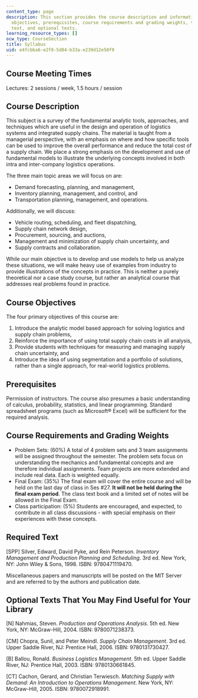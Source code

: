 ```yaml
---
content_type: page
description: This section provides the course description and information on course
  objectives, prerequisites, course requirements and grading weights, the required
  text, and optional texts.
learning_resource_types: []
ocw_type: CourseSection
title: Syllabus
uid: e4fcbba6-e2f8-5d04-b33a-e239d12e50f9
---
```


Course Meeting Times
--------------------

Lectures: 2 sessions / week, 1.5 hours / session

Course Description
------------------

This subject is a survey of the fundamental analytic tools, approaches, and techniques which are useful in the design and operation of logistics systems and integrated supply chains. The material is taught from a managerial perspective, with an emphasis on where and how specific tools can be used to improve the overall performance and reduce the total cost of a supply chain. We place a strong emphasis on the development and use of fundamental models to illustrate the underlying concepts involved in both intra and inter-company logistics operations.

The three main topic areas we will focus on are:

*   Demand forecasting, planning, and management,
*   Inventory planning, management, and control, and
*   Transportation planning, management, and operations.

Additionally, we will discuss:

*   Vehicle routing, scheduling, and fleet dispatching,
*   Supply chain network design,
*   Procurement, sourcing, and auctions,
*   Management and minimization of supply chain uncertainty, and
*   Supply contracts and collaboration.

While our main objective is to develop and use models to help us analyze these situations, we will make heavy use of examples from industry to provide illustrations of the concepts in practice. This is neither a purely theoretical nor a case study course, but rather an analytical course that addresses real problems found in practice.

Course Objectives
-----------------

The four primary objectives of this course are:

1.  Introduce the analytic model based approach for solving logistics and supply chain problems,
2.  Reinforce the importance of using total supply chain costs in all analysis,
3.  Provide students with techniques for measuring and managing supply chain uncertainty, and
4.  Introduce the idea of using segmentation and a portfolio of solutions, rather than a single approach, for real-world logistics problems.

Prerequisites
-------------

Permission of instructors. The course also presumes a basic understanding of calculus, probability, statistics, and linear programming. Standard spreadsheet programs (such as Microsoft® Excel) will be sufficient for the required analysis.

Course Requirements and Grading Weights
---------------------------------------

*   Problem Sets: (60%) A total of 4 problem sets and 3 team assignments will be assigned throughout the semester. The problem sets focus on understanding the mechanics and fundamental concepts and are therefore individual assignments. Team projects are more extended and include real data. Each is weighted equally.
*   Final Exam: (35%) The final exam will cover the entire course and will be held on the last day of class in Ses #27. **It will not be held during the final exam period**. The class text book and a limited set of notes will be allowed in the Final Exam.
*   Class participation: (5%) Students are encouraged, and expected, to contribute in all class discussions - with special emphasis on their experiences with these concepts.

Required Text
-------------

\[SPP\] Silver, Edward, David Pyke, and Rein Peterson. _Inventory Management and Production Planning and Scheduling_. 3rd ed. New York, NY: John Wiley & Sons, 1998. ISBN: 9780471119470.

Miscellaneous papers and manuscripts will be posted on the MIT Server and are referred to by the authors and publication date.

Optional Texts That You May Find Useful for Your Library
--------------------------------------------------------

\[N\] Nahmias, Steven. _Production and Operations Analysis_. 5th ed. New York, NY: McGraw-Hill, 2004. ISBN: 9780071238373.

\[CM\] Chopra, Sunil, and Peter Meindl. _Supply Chain Management_. 3rd ed. Upper Saddle River, NJ: Prentice Hall, 2006. ISBN: 9780131730427.

\[B\] Ballou, Ronald. _Business Logistics Management_. 5th ed. Upper Saddle River, NJ: Prentice Hall, 2003. ISBN: 9780130661845.

\[CT\] Cachon, Gerard, and Christian Terwiesch. _Matching Supply with Demand: An Introduction to Operations Management_. New York, NY: McGraw-Hill, 2005. ISBN: 9780072918991.